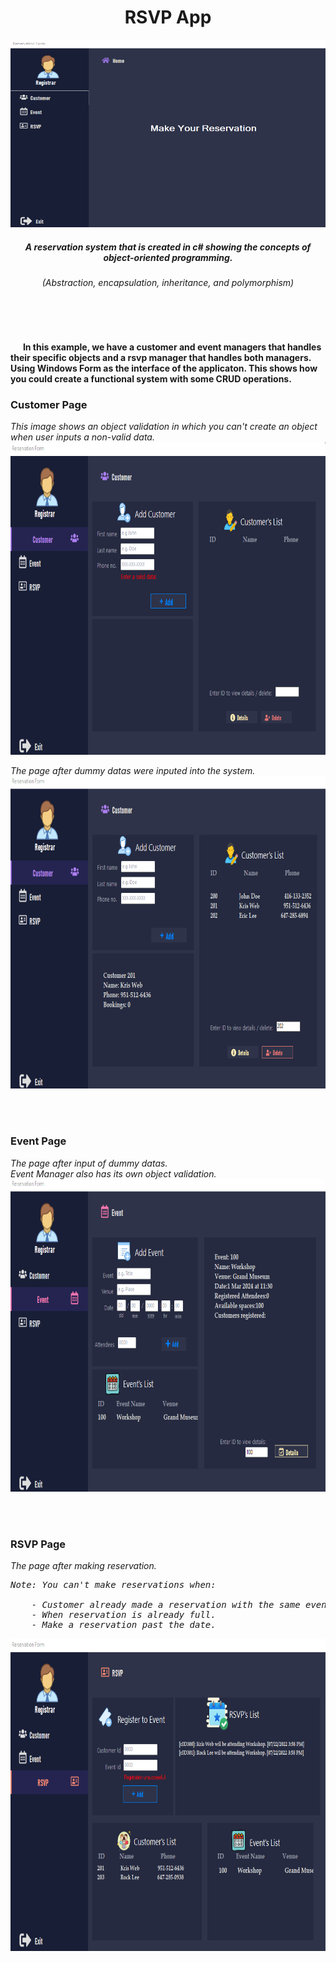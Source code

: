 <div align="center">
  <p>
    <h1>RSVP App</h1>
    <img alt="Customer Page" src="https://github.com/mr-trespeces/rsvp_system/blob/master/RSVP-App/img/home-form.png" height="300" width="550">
  </p>
  <h5>A reservation system that is created in c# showing the concepts of object-oriented programming.</h5>
  <h6>(Abstraction, encapsulation, inheritance, and polymorphism)</h6>
</div>
</br>
</br>
<p>
  <h4>&nbsp;&nbsp;&nbsp;&nbsp;&nbsp;&nbsp;In this example, we have a customer and event managers that handles their specific objects and a rsvp manager that handles both managers.
  Using Windows Form as the interface of the applicaton. This shows how you could create a functional system with some CRUD operations.</h4>
</p>
<h3>Customer Page</h3>
<p>
  <i>This image shows an object validation in which you can't create an object when user inputs a non-valid data.</i></h5>
  <img alt="Customer Page" src="https://github.com/mr-trespeces/rsvp_system/blob/master/RSVP-App/img/customer-form.png" height="500" width="800">
</p>
<p>
  <i>The page after dummy datas were inputed into the system.</i></h5>
  <img alt="Customer Page" src="https://github.com/mr-trespeces/rsvp_system/blob/master/RSVP-App/img/full-customer-form.png" height="500" width="800">
</p>

</br>
</br>
<h3>Event Page</h3>
<p>
  <i>The page after input of dummy datas.</br>
  Event Manager also has its own object validation.</i></h5>
  <img alt="Customer Page" src="https://github.com/mr-trespeces/rsvp_system/blob/master/RSVP-App/img/event-form.png" height="500" width="800">
</p>

</br>
</br>
<h3>RSVP Page</h3>
<p>
  <i>The page after making reservation.</br>
    <pre><span>Note: You can't make reservations when:</br>
    - Customer already made a reservation with the same event.
    - When reservation is already full.
    - Make a reservation past the date.</pre></span></i></h5>
  <img alt="Customer Page" src="https://github.com/mr-trespeces/rsvp_system/blob/master/RSVP-App/img/rsvp-form.png" height="500" width="800">
</p>
